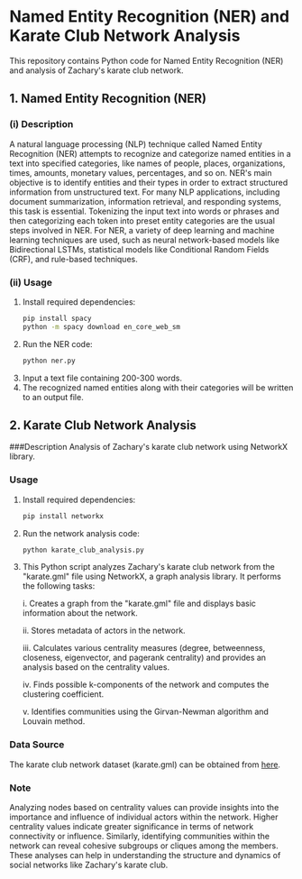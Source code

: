# Named Entity Recognition (NER) and Karate Club Network Analysis

This repository contains Python code for Named Entity Recognition (NER) and analysis of Zachary's karate club network.

## 1. Named Entity Recognition (NER)

### (i) Description
A natural language processing (NLP) technique called Named Entity Recognition (NER) attempts to recognize and categorize named entities in a text into specified categories, like names of people, places, organizations, times, amounts, monetary values, percentages, and so on. NER's main objective is to identify entities and their types in order to extract structured information from unstructured text. For many NLP applications, including document summarization, information retrieval, and responding systems, this task is essential. Tokenizing the input text into words or phrases and then categorizing each token into preset entity categories are the usual steps involved in NER. For NER, a variety of deep learning and machine learning techniques are used, such as neural network-based models like Bidirectional LSTMs, statistical models like Conditional Random Fields (CRF), and rule-based techniques.

### (ii) Usage
1. Install required dependencies:
   ```bash
   pip install spacy
   python -m spacy download en_core_web_sm
2. Run the NER code:
   ```bash
   python ner.py
3. Input a text file containing 200-300 words.
4. The recognized named entities along with their categories will be written to an output file.
## 2. Karate Club Network Analysis
###Description
Analysis of Zachary's karate club network using NetworkX library.

### Usage
1. Install required dependencies:
   ```bash
   pip install networkx
2. Run the network analysis code:
   ```bash
   python karate_club_analysis.py
3. This Python script analyzes Zachary's karate club network from the "karate.gml" file using NetworkX, a graph analysis library. It performs the following tasks:

   i. Creates a graph from the "karate.gml" file and displays basic information about the network.

   ii. Stores metadata of actors in the network.

   iii. Calculates various centrality measures (degree, betweenness, closeness, eigenvector, and pagerank centrality) and provides an analysis based on the centrality values.

   iv. Finds possible k-components of the network and computes the clustering coefficient.

   v. Identifies communities using the Girvan-Newman algorithm and Louvain method.

### Data Source
The karate club network dataset (karate.gml) can be obtained from [here](https://doi.org/10.6084/m9.figshare.7985174.v1).
### Note
Analyzing nodes based on centrality values can provide insights into the importance and influence of individual actors within the network. Higher centrality values indicate greater significance in terms of network connectivity or influence. Similarly, identifying communities within the network can reveal cohesive subgroups or cliques among the members. These analyses can help in understanding the structure and dynamics of social networks like Zachary's karate club.
